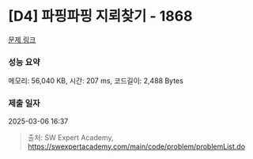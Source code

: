 # [D4] 파핑파핑 지뢰찾기 - 1868 

[문제 링크](https://swexpertacademy.com/main/code/problem/problemDetail.do?contestProbId=AV5LwsHaD1MDFAXc) 

### 성능 요약

메모리: 56,040 KB, 시간: 207 ms, 코드길이: 2,488 Bytes

### 제출 일자

2025-03-06 16:37



> 출처: SW Expert Academy, https://swexpertacademy.com/main/code/problem/problemList.do